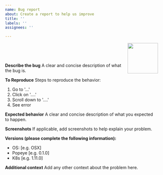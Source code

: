 ```yaml
---
name: Bug report
about: Create a report to help us improve
title: ''
labels: ''
assignees: ''

---
```



<img src="https://raw.githubusercontent.com/derailed/popeye/master/assets/popeye.png" align="right" width="100" height="auto"/>

<br/>
<br/>
<br/>


**Describe the bug**
A clear and concise description of what the bug is.

**To Reproduce**
Steps to reproduce the behavior:
1. Go to '...'
2. Click on '....'
3. Scroll down to '....'
4. See error

**Expected behavior**
A clear and concise description of what you expected to happen.

**Screenshots**
If applicable, add screenshots to help explain your problem.

**Versions (please complete the following information):**
 - OS: [e.g. OSX]
 - Popeye [e.g. 0.1.0]
 - K8s [e.g. 1.11.0]

**Additional context**
Add any other context about the problem here.
